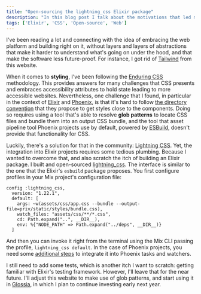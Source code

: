```yaml
---
title: "Open-sourcing the lightning_css Elixir package"
description: "In this blog post I talk about the motivations that led me to build and open-source lightning_css, an Elixir package to bring a more advanced CSS bundler to Elixir and Phoenix projects."
tags: ['Elixir', 'CSS', 'Open-source', 'Web']
---
```


I've been reading a lot and connecting with the idea of embracing the web platform and building right on it,
without layers and layers of abstractions that make it harder to understand what's going on under the hood,
and that make the software less future-proof.
For instance,
I got rid of [Tailwind](/blog/2023/11/21/peeling-layers) from this website.

When it comes to **styling**,
I've been following the [Enduring CSS](https://ecss.benfrain.com/chapter5.html) methodology.
This provides answers for many challenges that CSS presents and embraces accessibility attributes to hold state leading to more accessible websites.
Nevertheless,
one challenge that I found,
in particular in the context of [Elixir](https://elixir-lang.org) and [Phoenix](https://www.phoenixframework.org),
is that it's hard to follow [the directory convention](https://ecss.benfrain.com) that they propose to get styles close to the components.
Doing so requires using a tool that's able to resolve **glob patterns** to locate CSS files and bundle them into an output CSS bundle,
and the tool that asset pipeline tool Phoenix projects use by default,
powered by [ESBuild](https://esbuild.github.io),
doesn't provide that functionality for CSS.

Luckily, there's a solution for that in the community: [Lightning CSS](https://lightningcss.dev).
Yet, the integration into Elixir projects requires some tedious plumbing.
Because I wanted to overcome that, and also scratch the itch of building an Elixir package.
I built and open-sourced [lightning_css](https://github.com/glossia/lightning_css).
The interface is similar to the one that the Elixir's `esbuild` package proposes.
You first configure profiles in your Mix project's configuration file:

```language-elixir
config :lightning_css,
  version: "1.22.1",
  default: [
    args: ~w(assets/css/app.css --bundle --output-file=priv/static/styles/bundle.css),
    watch_files: "assets/css/**/*.css",
    cd: Path.expand("..", __DIR__),
    env: %{"NODE_PATH" => Path.expand("../deps", __DIR__)}
  ]
```

And then you can invoke it right from the terminal using the Mix CLI passing the profile, `lightning_css default`.
In the case of Phoenix projects, you need some [additional steps](https://github.com/glossia/lightning_css#phoenix) to integrate it into Phoenix tasks and watchers.

I still need to add some tests,
which is another itch I want to scratch: getting familiar with Elixir's testing framework.
However, I'll leave that for the near future.
I'll adjust this website to make use of glob patterns,
and start using it in [Glossia](https://glossia.ai),
in which I plan to continue investing early next year.
